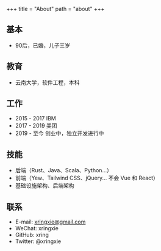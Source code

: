 +++
title = "About"
path = "about"
+++

## 基本
- 90后，已婚，儿子三岁

## 教育
- 云南大学，软件工程，本科

## 工作
- 2015 - 2017 IBM
- 2017 - 2019 美团
- 2019 - 至今 创业中，独立开发进行中

## 技能
- 后端（Rust、Java、Scala、Python...）
- 前端（Yew、Tailwind CSS、jQuery... 不会 Vue 和 React）
- 基础设施架构、后端架构

## 联系
- E-mail:  xringxie@gmail.com
- WeChat:  xringxie
- GitHub:  xring
- Twitter: @xringxie
